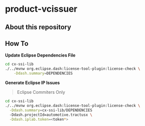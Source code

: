 # product-vcissuer

## About this repository


## How To

**Update Eclipse Dependencies File**
```bash
cd cx-ssi-lib
./../mvnw org.eclipse.dash:license-tool-plugin:license-check \
    -Ddash.summary=DEPENDENCIES
```

**Generate Eclipse IP Issues**
> Eclipse Commiters Only
```bash
cd cx-ssi-lib
./../mvnw org.eclipse.dash:license-tool-plugin:license-check \
  -Ddash.summary=cx-ssi-lib/DEPENDENCIES
  -Ddash.projectId=automotive.tractusx \
  -Ddash.iplab.token=<token*>
```
